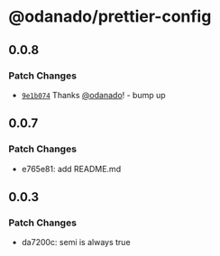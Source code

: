 # @odanado/prettier-config

## 0.0.8

### Patch Changes

- [`9e1b074`](https://github.com/odanado/config/commit/9e1b074a5c5c036de371d31de39db44c9c11c159) Thanks [@odanado](https://github.com/odanado)! - bump up

## 0.0.7

### Patch Changes

- e765e81: add README.md

## 0.0.3

### Patch Changes

- da7200c: semi is always true
